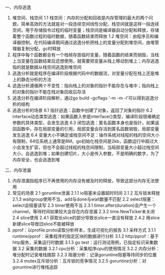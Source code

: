 一、内存逃逸
1. 堆空间、栈空间
1.1 栈空间：内存的分配和回收是内存管理的最大的两个问题，简单高效的方法就是对一段连续空间线性分配，栈空间就是这样一段连续空间，用于存储指令过程的临时变量；栈空间是编译器自动分配和释放，存储着整个函数过程的临时数据，随着函数结束而释放
1.2 堆空间：由程序员和编译器控制，在代码编译期间通过逃逸分析把栈上的变量分配到堆空间，由堆管理器复制分配，gc时释放
2. 程序中每个函数都会有一个栈帧存放临时变量，随着函数的结束而销毁，当栈上当变量在函数结束后还想使用，就需要把变量从栈上移动到堆上；内存逃逸指的就是数据从栈空间逃逸到堆空间
3. 逃逸分析就是程序在编译阶段根据代码中的数据流，对变量分配在栈上还是堆上的静态分析的方法
4. 逃逸分析遵循两个不变性：指向栈上的对象的指针不能存在与堆中；指向栈上的对象的指针不能在栈对象回收后存活
5. 逃逸分析在编译阶段解析，通过go build -gcflags '-m -m -l'可以得到逃逸分析的结构
6. 逃逸分析的场景
6.1 指针逃逸：函数中创建了对象，返回了对象的指针
6.2 interface动态类型逃逸：如果函数入参是interface{}类型，编译阶段很难确定参数的具体类型，会发生逃逸
6.3 闭包逃逸：匿名函数本身也是指针，如果返回函数中，存在局部变量的引用，局部变量会存活到匿名函数销毁，局部变量发生逃逸
6.4 变量大小不确定或栈空间不足：操作系统对线程的栈的空间大小有限制，64位系统上通常是8M，go初始化栈空间是2kb，函数运行中超过大小会发生扩容，但也不会超过线程的栈空间限制，当局部变量大小超过栈空间大小，会逃逸到堆；如果创建切片，大小是传入参数，不是明确的数字，为了内存安全，也会逃逸到堆

二、内存泄漏
1. 内存泄漏指程序已不再使用的内存没有被及时的释放，导致这部分内存无法使用
2. 常见的场景
2.1 goruntine泄漏
2.1.1 io阻塞未设置超时时间
2.1.2 互斥锁未释放
2.1.3 waitgroup使用不当，add与done与wait数量不匹配
2.2 select阻塞：select会阻塞读写
2.3 timer使用不当
2.3.1 timer.after(duration)会产生一个channel，等待时间如果较大会存在内存泄漏
2.3.2 time.NewTicker未关闭
2.4 slice使用
2.4.1 获取长slice的部分导致长slice一直没有释放
2.4.2 用slice新建slice导致旧slice不能被释放
3. pprof：以profile.proto读取分析样本，生成可视化的报告
3.1 采样方式
3.1.1 runtime/pprof：采集程序的指定区块的数据进行分析
3.1.2 http/pprof：基于http服务，采集运行时数据
3.1.3 go test：运行测试用例，已指定标识采集数据
3.2 采集的数据
3.2.1 cpu分析：采集程序cpu的使用情况
3.2.2 内存分析：堆分配时记录堆栈跟踪
3.2.3 阻塞分析：记录goruntine阻塞等待同步的位置
3.2.4 mutex互斥锁分析：互斥锁的竞争情况
3.2.5 goruntine分析：对goruntine进行堆栈追踪